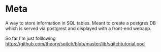 # Meta

A way to store information in SQL tables. Meant to create a postgres DB which is served via postgrest and displayed with a front-end webapp.

So far I'm just folllowing https://github.com/theory/sqitch/blob/master/lib/sqitchtutorial.pod

